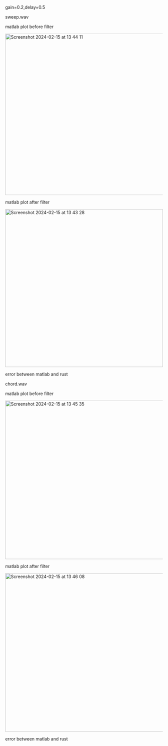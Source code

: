 gain=0.2,delay=0.5

sweep.wav

matlab plot before filter

<img width="515" alt="Screenshot 2024-02-15 at 13 44 11" src="https://github.com/YellowWaveSr/ase-2024/assets/43238578/1c1e758f-3b8e-4d77-8574-257e3ce46815">

matlab plot after filter

<img width="504" alt="Screenshot 2024-02-15 at 13 43 28" src="https://github.com/YellowWaveSr/ase-2024/assets/43238578/387fceac-7bef-426e-a530-f063dba9ae9d">

error between matlab and rust


chord.wav

matlab plot before filter

<img width="506" alt="Screenshot 2024-02-15 at 13 45 35" src="https://github.com/YellowWaveSr/ase-2024/assets/43238578/44722f0b-a18c-4b61-997e-04f13c9f1dd6">

matlab plot after filter

<img width="506" alt="Screenshot 2024-02-15 at 13 46 08" src="https://github.com/YellowWaveSr/ase-2024/assets/43238578/c583f8e0-833e-4039-a179-1cc30fdb3d8b">

error between matlab and rust
